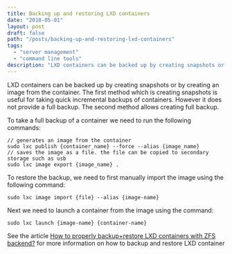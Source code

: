 ```yaml
---
title: Backing up and restoring LXD containers
date: "2018-05-01"
layout: post
draft: false
path: "/posts/backing-up-and-restoring-lxd-containers"
tags:
  - "server management"
  - "command line tools"
description: "LXD containers can be backed up by creating snapshots or by creating an image from the container. The first method which is creating snapshots is useful for taking quick incremental backups of containers. However it does not provide a full backup. The second method allows creating full backup."
---
```


LXD containers can be backed up by creating snapshots or by creating an image from the container. The first method which is creating snapshots is useful for taking quick incremental backups of containers. However it does not provide a full backup. The second method allows creating full backup.

To take a full backup of a container we need to run the following commands:

```
// generates an image from the container
sudo lxc publish {container_name} --force --alias {image_name}
// saves the image as a file. the file can be copied to secondary storage such as usb
sudo lxc image export {image_name} .
```

To restore the backup, we need to first manually import the image using the following command:

```
sudo lxc image import {file} --alias {image-name}
```

Next we need to launch a container from the image using the command:

```
sudo lxc launch {image-name} {container-name}
```

See the article [How to properly backup+restore LXD containers with ZFS backend?](https://discuss.linuxcontainers.org/t/how-to-properly-backup-restore-lxd-containers-with-zfs-backend/417) for more information on how to backup and restore LXD container
